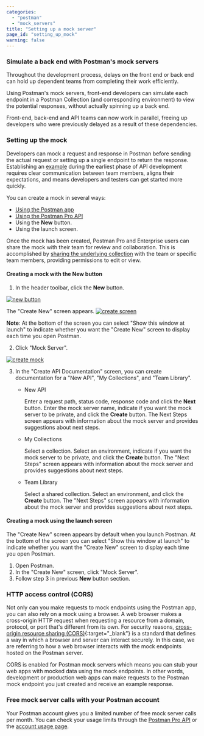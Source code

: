 ```yaml
---
categories:
  - "postman"
  - "mock_servers"
title: "Setting up a mock server"
page_id: "setting_up_mock"
warning: false
---
```


### Simulate a back end with Postman's mock servers

Throughout the development process, delays on the front end or back end can hold up dependent teams from completing their work efficiently.  

Using Postman's mock servers, front-end developers can simulate each endpoint in a Postman Collection (and corresponding environment) to view the potential responses, without actually spinning up a back end.

Front-end, back-end and API teams can now work in parallel, freeing up developers who were previously delayed as a result of these dependencies.

### Setting up the mock

Developers can mock a request and response in Postman before sending the actual request or setting up a single endpoint to return the response. Establishing an [example](/docs/postman/collections/examples) during the earliest phase of API development requires clear communication between team members, aligns their expectations, and means developers and testers can get started more quickly.

You can create a mock in several ways: 
* [Using the Postman app](/docs/postman/mock_servers/mocking_with_examples)
* [Using the Postman Pro API](/docs/postman/mock_servers/mock_with_api)
* Using the **New** button.
* Using the launch screen. 
  
Once the mock has been created, Postman Pro and Enterprise users can share the mock with their team for review and collaboration. This is accomplished by [sharing the underlying collection](/docs/postman/team_library/sharing#sharing-collections) with the team or specific team members, providing permissions to edit or view.


#### Creating a mock with the New button

1.  In the header toolbar, click the **New** button.

[![new button](https://s3.amazonaws.com/postman-static-getpostman-com/postman-docs/HeaderToolBar.png)](https://s3.amazonaws.com/postman-static-getpostman-com/postman-docs/HeaderToolBar.png)

The "Create New" screen appears.
[![create screen](https://s3.amazonaws.com/postman-static-getpostman-com/postman-docs/create_new_screen.png)](https://s3.amazonaws.com/postman-static-getpostman-com/postman-docs/create_new_screen.png)

**Note**: At the bottom of the screen you can select "Show this window at launch" to indicate whether you want the "Create New" screen to display each time you open Postman.

2. Click "Mock Server".

[![create mock](https://s3.amazonaws.com/postman-static-getpostman-com/postman-docs/create_mock.png)](https://s3.amazonaws.com/postman-static-getpostman-com/postman-docs/create_mock.png)


3. In the "Create API Documentation" screen, you can create documentation for a "New API", "My Collections", and "Team Library". 
   * New API
     
     Enter a request path, status code, response code and click the **Next** button.
     Enter the mock server name, indicate if you want the mock server to be private, and click the **Create** button.
     The Next Steps screen appears with information about the mock server and provides suggestions about next steps.
   * My Collections
   
     Select a collection.
     Select an environment, indicate if you want the mock server to be private, and click the **Create** button.
     The "Next Steps" screen appears with information about the mock server and provides suggestions about next steps.
   * Team Library
   
     Select a shared collection.
     Select an environment, and click the **Create** button.
     The "Next Steps" screen appears with information about the mock server and provides suggestions about next steps.
     
#### Creating a mock using the launch screen

The "Create New" screen appears by default when you launch Postman. At the bottom of the screen you can select "Show this window at launch" to indicate whether you want the "Create New" screen to display each time you open Postman.

1. Open Postman.
2. In the "Create New" screen, click "Mock Server".
3. Follow step 3 in previous **New** button section. 

### HTTP access control (CORS)

Not only can you make requests to mock endpoints using the Postman app, you can also rely on a mock using a browser. A web browser makes a cross-origin HTTP request when requesting a resource from a domain, protocol, or port that's different from its own. For security reasons, [cross-origin resource sharing (CORS)](https://developer.mozilla.org/en-US/docs/Web/HTTP/Access_control_CORS){:target="_blank"} is a standard that defines a way in which a browser and server can interact securely. In this case, we are referring to how a web browser interacts with the mock endpoints hosted on the Postman server.

CORS is enabled for Postman mock servers which means you can stub your web apps with mocked data using the mock endpoints. In other words, development or production web apps can make requests to the Postman mock endpoint you just created and receive an example response.

### Free mock server calls with your Postman account

Your Postman account gives you a limited number of free mock server calls per month. You can check your usage limits through the [Postman Pro API](https://docs.api.getpostman.com) or the [account usage page](https://go.pstmn.io/postman-account-limits).
